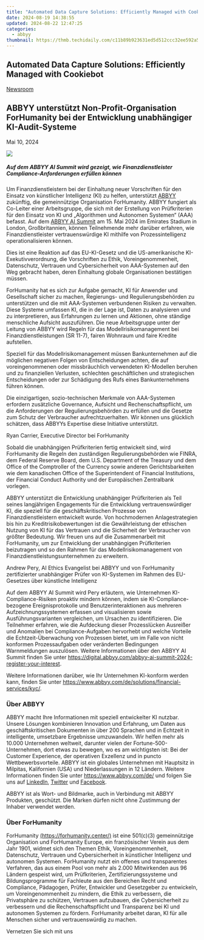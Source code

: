 ```yaml
---
title: "Automated Data Capture Solutions: Efficiently Managed with Cookiebot"
date: 2024-08-19 14:38:55
updated: 2024-08-22 12:47:25
categories:
  - abbyy
thumbnail: https://thmb.techidaily.com/c11b89b923631ed5d512ccc32ee592a5fb46939b31266627ae16098d24a9cb49.jpg
---
```


## Automated Data Capture Solutions: Efficiently Managed with Cookiebot

[Newsroom](https://tools.techidaily.com/abbyy/products/)

## ABBYY unterstützt Non-Profit-Organisation ForHumanity bei der Entwicklung unabhängiger KI-Audit-Systeme

Mai 10, 2024

![](https://content.abbyy.com/-/media/project/abbyy/abbyy/branchtemplates/shutterstock_1272462163_1296-x-729.jpg?h=729&iar=0&w=1296)

##### Auf dem ABBYY AI Summit wird gezeigt, wie Finanzdienstleister Compliance-Anforderungen erfüllen können

Um Finanzdienstleistern bei der Einhaltung neuer Vorschriften für den Einsatz von künstlicher Intelligenz (KI) zu helfen, unterstützt [ABBYY](https://abbyy.com/de) zukünftig, die gemeinnützige Organisation ForHumanity. ABBYY fungiert als Co-Leiter einer Arbeitsgruppe, die sich mit der Erstellung von Prüfkriterien für den Einsatz von KI und „Algorithmen und Autonomen Systemen“ (AAA) befasst. Auf dem [ABBYY AI Summit](https://tools.techidaily.com/abbyy/products/) am 15\. Mai 2024 im Emirates Stadium in London, Großbritannien, können Teilnehmende mehr darüber erfahren, wie Finanzdienstleister vertrauenswürdige KI mithilfe von Prozessintelligenz operationalisieren können. 

Dies ist eine Reaktion auf das EU-KI-Gesetz und die US-amerikanische KI-Exekutivverordnung, die Vorschriften zu Ethik, Voreingenommenheit, Datenschutz, Vertrauen und Cybersicherheit von AAA-Systemen auf den Weg gebracht haben, deren Einhaltung globale Organisationen bestätigen müssen. 

ForHumanity hat es sich zur Aufgabe gemacht, KI für Anwender und Gesellschaft sicher zu machen, Regierungs- und Regulierungsbehörden zu unterstützen und die mit AAA-Systemen verbundenen Risiken zu verwalten. Diese Systeme umfassen KI, die in der Lage ist, Daten zu analysieren und zu interpretieren, aus Erfahrungen zu lernen und Aktionen, ohne ständige menschliche Aufsicht auszuführen. Die neue Arbeitsgruppe unter der Leitung von ABBYY wird Regeln für das Modellrisikomanagement bei Finanzdienstleistungen (SR 11-7), fairen Wohnraum und faire Kredite aufstellen. 

Speziell für das Modellrisikomanagement müssen Bankunternehmen auf die möglichen negativen Folgen von Entscheidungen achten, die auf voreingenommenen oder missbräuchlich verwendeten KI-Modellen beruhen und zu finanziellen Verlusten, schlechten geschäftlichen und strategischen Entscheidungen oder zur Schädigung des Rufs eines Bankunternehmens führen können. 

Die einzigartigen, sozio-technischen Merkmale von AAA-Systemen erfordern zusätzliche Governance, Aufsicht und Rechenschaftspflicht, um die Anforderungen der Regulierungsbehörden zu erfüllen und die Gesetze zum Schutz der Verbraucher aufrechtzuerhalten. Wir können uns glücklich schätzen, dass ABBYYs Expertise diese Initiative unterstützt.

Ryan Carrier, Executive Director bei ForHumanity

Sobald die unabhängigen Prüfkriterien fertig entwickelt sind, wird ForHumanity die Regeln den zuständigen Regulierungsbehörden wie FINRA, dem Federal Reserve Board, dem U.S. Department of the Treasury und dem Office of the Comptroller of the Currency sowie anderen Gerichtsbarkeiten wie dem kanadischen Office of the Superintendent of Financial Institutions, der Financial Conduct Authority und der Europäischen Zentralbank vorlegen.

ABBYY unterstützt die Entwicklung unabhängiger Prüfkriterien als Teil seines langjährigen Engagements für die Entwicklung vertrauenswürdiger KI, die speziell für die geschäftskritischen Prozesse von Finanzdienstleistern entwickelt wurde. Von hochmodernen Anlagestrategien bis hin zu Kreditrisikobewertungen ist die Gewährleistung der ethischen Nutzung von KI für das Vertrauen und die Sicherheit der Verbraucher von größter Bedeutung. Wir freuen uns auf die Zusammenarbeit mit ForHumanity, um zur Entwicklung der unabhängigen Prüfkriterien beizutragen und so den Rahmen für das Modellrisikomanagement von Finanzdienstleistungsunternehmen zu erweitern.

Andrew Pery, AI Ethics Evangelist bei ABBYY und von ForHumanity zertifizierter unabhängiger Prüfer von KI-Systemen im Rahmen des EU-Gesetzes über künstliche Intelligenz

Auf dem ABBYY AI Summit wird Pery erläutern, wie Unternehmen KI-Compliance-Risiken proaktiv mindern können, indem sie KI-Compliance-bezogene Ereignisprotokolle und Benutzerinteraktionen aus mehreren Aufzeichnungssystemen erfassen und visualisieren sowie Ausführungsvarianten vergleichen, um Ursachen zu identifizieren. Die Teilnehmer erfahren, wie die Aufdeckung dieser Prozesslücken Ausreißer und Anomalien bei Compliance-Aufgaben hervorhebt und welche Vorteile die Echtzeit-Überwachung von Prozessen bietet, um im Falle von nicht konformen Prozessaufgaben oder veränderten Bedingungen Warnmeldungen auszulösen. Weitere Informationen über den ABBYY AI Summit finden Sie unter <https://digital.abbyy.com/abbyy-ai-summit-2024-register-your-interest>. 

Weitere Informationen darüber, wie Ihr Unternehmen KI-konform werden kann, finden Sie unter <https://www.abbyy.com/de/solutions/financial-services/kyc/>.

### Über ABBYY 

ABBYY macht Ihre Informationen mit speziell entwickelter KI nutzbar. Unsere Lösungen kombinieren Innovation und Erfahrung, um Daten aus geschäftskritischen Dokumenten in über 200 Sprachen und in Echtzeit in intelligente, umsetzbare Ergebnisse umzuwandeln. Wir helfen mehr als 10.000 Unternehmen weltweit, darunter vielen der Fortune-500-Unternehmen, dort etwas zu bewegen, wo es am wichtigsten ist: Bei der Customer Experience, der operativen Exzellenz und in puncto Wettbewerbsvorteile. ABBYY ist ein globales Unternehmen mit Hauptsitz in Milpitas, Kalifornien (USA) und Niederlassungen in 12 Ländern. Weitere Informationen finden Sie unter <https://www.abbyy.com/de/> und folgen Sie uns auf [LinkedIn](https://www.linkedin.com/company/abbyy), [Twitter](https://twitter.com/ABBYY%5FSoftware) und [Facebook](https://www.facebook.com/ABBYYsoft).

ABBYY ist als Wort- und Bildmarke, auch in Verbindung mit ABBYY Produkten, geschützt. Die Marken dürfen nicht ohne Zustimmung der Inhaber verwendet werden. 

### Über ForHumanity

ForHumanity [(https://forhumanity.center/)](https://forhumanity.center/) ist eine 501(c)(3) gemeinnützige Organisation und ForHumanity Europe, ein französischer Verein aus dem Jahr 1901, widmet sich den Themen Ethik, Voreingenommenheit, Datenschutz, Vertrauen und Cybersicherheit in künstlicher Intelligenz und autonomen Systemen. ForHumanity nutzt ein offenes und transparentes Verfahren, das aus einem Pool von mehr als 2.000 Mitwirkenden aus 96 Ländern gespeist wird, um Prüfkriterien, Zertifizierungssysteme und Bildungsprogramme für Fachleute aus den Bereichen Recht und Compliance, Pädagogen, Prüfer, Entwickler und Gesetzgeber zu entwickeln, um Voreingenommenheit zu mindern, die Ethik zu verbessern, die Privatsphäre zu schützen, Vertrauen aufzubauen, die Cybersicherheit zu verbessern und die Rechenschaftspflicht und Transparenz bei KI und autonomen Systemen zu fördern. ForHumanity arbeitet daran, KI für alle Menschen sicher und vertrauenswürdig zu machen. 

Vernetzen Sie sich mit uns

<ins class="adsbygoogle"
     style="display:block"
     data-ad-format="autorelaxed"
     data-ad-client="ca-pub-7571918770474297"
     data-ad-slot="1223367746"></ins>



<ins class="adsbygoogle"
     style="display:block"
     data-ad-client="ca-pub-7571918770474297"
     data-ad-slot="8358498916"
     data-ad-format="auto"
     data-full-width-responsive="true"></ins>
